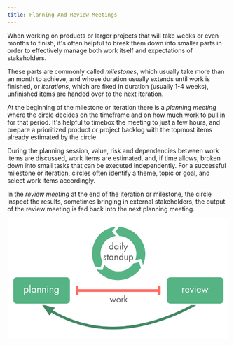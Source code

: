 ```yaml
---
title: Planning And Review Meetings
---
```



When working on products or larger projects that will take weeks or even months to finish, it's often helpful to break them down into smaller parts in order to effectively manage both work itself and expectations of stakeholders.

These parts are commonly called *milestones*, which usually take more than an month to achieve, and whose duration usually extends until work is finished, or *iterations*, which are fixed in duration (usually 1-4 weeks), unfinished items are handed over to the next iteration.

At the beginning of the milestone or iteration there is a *planning meeting* where the circle decides on the timeframe and on how much work to pull in for that period. It's helpful to timebox the meeting to just a few hours, and prepare a prioritized product or project backlog with the topmost items already estimated by the circle. 

During the planning session, value, risk and dependencies between work items are discussed, work items are estimated, and, if time allows, broken down into small tasks that can be executed independently. For a successful milestone or iteration, circles often identify a theme, topic or goal, and select work items accordingly. 

In the *review meeting* at the end of the iteration or milestone, the circle inspect the results, 
sometimes bringing in external stakeholders, the output of the review meeting is fed back into the next planning meeting.


![](img/meetings/planning-review-standup.png)






